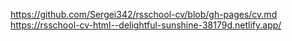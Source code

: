 https://github.com/Sergei342/rsschool-cv/blob/gh-pages/cv.md
https://rsschool-cv-html--delightful-sunshine-38179d.netlify.app/
